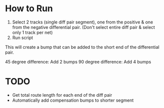 # How to Run
1. Select 2 tracks (single diff pair segment), one from the positive & one from the negative differential pair. (Don't select entire diff pair & select only 1 track per net)
2. Run script

This will create a bump that can be added to the short end of the differential pair.

45 degree difference: Add 2 bumps
90 degree difference: Add 4 bumps

# TODO
- Get total route length for each end of the diff pair
- Automatically add compensation bumps to shorter segment